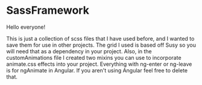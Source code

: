 # SassFramework

Hello everyone!

 This is just a collection of scss files that I have used before, and I wanted to save them for use in other projects. The grid I used is based off Susy so you will need that as a dependency in your project. Also, in the customAnimations file I created two mixins you can use to incorporate animate.css effects into your project. Everything with ng-enter or ng-leave is for ngAnimate in Angular. If you aren't using Angular feel free to delete that.

